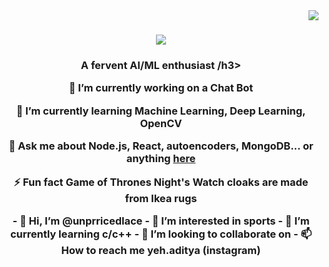 <img align='right' src="https://visitor-badge.laobi.icu/badge?page_id=salesp07.salesp07"/>

<h1 align="center">
    <img src="https://readme-typing-svg.herokuapp.com/?font=Righteous&size=35&center=true&vCenter=true&width=500&height=70&duration=4000&lines=Hi+There!+👋;+I'm+Aditya+Agrawal!;" />
</h1>

<h3 align="center">A fervent AI/ML enthusiast /h3>

<br/>

<div align="center">
 
 🔭 I’m currently working on a **Chat Bot**
 
 🌱 I’m currently learning **Machine Learning, Deep Learning, OpenCV**

 💬 Ask me about **Node.js, React, autoencoders, MongoDB... or anything [here](https://github.com/unprricedlace/unprricedlace/issues)**

 ⚡ Fun fact **Game of Thrones Night's Watch cloaks are made from Ikea rugs**
 
 </div>
- 👋 Hi, I’m @unprricedlace
- 👀 I’m interested in sports
- 🌱 I’m currently learning c/c++
- 💞️ I’m looking to collaborate on
- 📫 How to reach me yeh.aditya (instagram)

<!---
unprricedlace/unprricedlace is a ✨ special ✨ repository because its `README.md` (this file) appears on your GitHub profile.
You can click the Preview link to take a look at your changes.
--->
